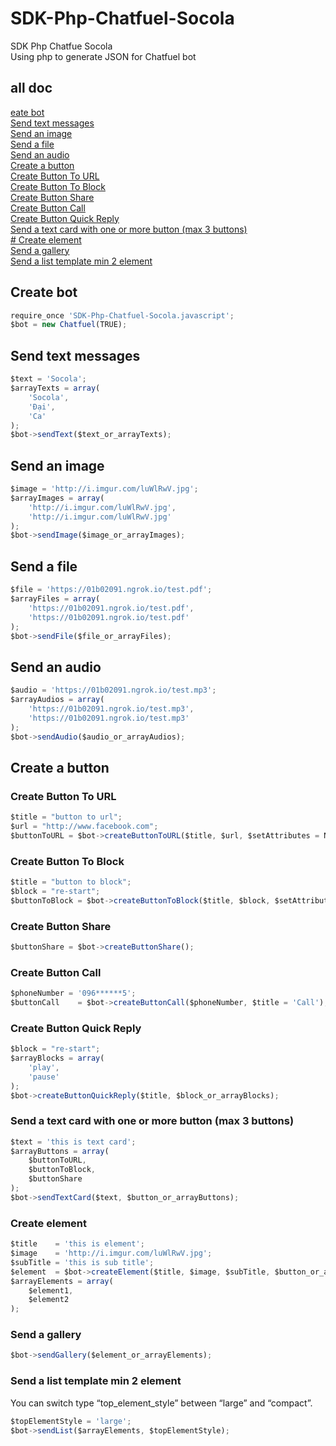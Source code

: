 # SDK-Php-Chatfuel-Socola
SDK Php Chatfue Socola <br>
Using php to generate JSON for Chatfuel bot

## all doc
[eate bot](#create-bot)<br>
[Send text messages](#Send-text-messages)<br>
[Send an image](#Send-an-image)<br>
[Send a file](#Send-a-file)<br>
[Send an audio](#Send-an-audio)<br>
[Create a button](#Create-a-button)<br>
[Create Button To URL](#Create-Button-To-URL)<br>
[Create Button To Block](#Create-Button-To-Block)<br>
[Create Button Share](#Create-Button-Share)<br>
[Create Button Call](#Create-Button-Call)<br>
[Create Button Quick Reply](#Create-Button-Quick-Reply)<br>
[Send a text card with one or more button (max 3 buttons)](#Send-a-text-card-with-one-or-more-button-(max-3-buttons))<br>
[# Create element](#Create-element)<br>
[Send a gallery](#Send-a-gallery)<br>
[Send a list template min 2 element](#Send-a-list-template-min-2-element)<br>

## Create bot
```javascript
require_once 'SDK-Php-Chatfuel-Socola.javascript';
$bot = new Chatfuel(TRUE);
```

## Send text messages
```javascript
$text = 'Socola';
$arrayTexts = array(
	'Socola',
	'Đại',
	'Ca'
);
$bot->sendText($text_or_arrayTexts);
```

## Send an image
```javascript
$image = 'http://i.imgur.com/luWlRwV.jpg';
$arrayImages = array(
	'http://i.imgur.com/luWlRwV.jpg',
	'http://i.imgur.com/luWlRwV.jpg'
);
$bot->sendImage($image_or_arrayImages);
```

## Send a file
```javascript
$file = 'https://01b02091.ngrok.io/test.pdf';
$arrayFiles = array(
	'https://01b02091.ngrok.io/test.pdf',
	'https://01b02091.ngrok.io/test.pdf'
);
$bot->sendFile($file_or_arrayFiles);
```

## Send an audio
```javascript
$audio = 'https://01b02091.ngrok.io/test.mp3';
$arrayAudios = array(
	'https://01b02091.ngrok.io/test.mp3',
	'https://01b02091.ngrok.io/test.mp3'
);
$bot->sendAudio($audio_or_arrayAudios);
```

## Create a button

### Create Button To URL
```javascript
$title = "button to url";
$url = "http://www.facebook.com";
$buttonToURL = $bot->createButtonToURL($title, $url, $setAttributes = Null);
```

### Create Button To Block
```javascript
$title = "button to block";
$block = "re-start";
$buttonToBlock = $bot->createButtonToBlock($title, $block, $setAttributes = Null);
```

### Create Button Share
```javascript
$buttonShare = $bot->createButtonShare();
```

### Create Button Call
```javascript
$phoneNumber = '096******5';
$buttonCall    = $bot->createButtonCall($phoneNumber, $title = 'Call');
```

### Create Button Quick Reply
```javascript
$block = "re-start";
$arrayBlocks = array(
	'play',
	'pause'
);
$bot->createButtonQuickReply($title, $block_or_arrayBlocks);
```

### Send a text card with one or more button (max 3 buttons)
```javascript
$text = 'this is text card';
$arrayButtons = array(
	$buttonToURL,
	$buttonToBlock,
	$buttonShare
);
$bot->sendTextCard($text, $button_or_arrayButtons);
```

### Create element
```javascript
$title    = 'this is element';
$image    = 'http://i.imgur.com/luWlRwV.jpg';
$subTitle = 'this is sub title';
$element  = $bot->createElement($title, $image, $subTitle, $button_or_arrayButtons);
$arrayElements = array(
	$element1,
	$element2
);
```

### Send a gallery
```javascript
$bot->sendGallery($element_or_arrayElements);
```

### Send a list template min 2 element
You can switch type “top_element_style” between “large” and “compact”.
```javascript
$topElementStyle = 'large';
$bot->sendList($arrayElements, $topElementStyle);
```


```javascript

```
